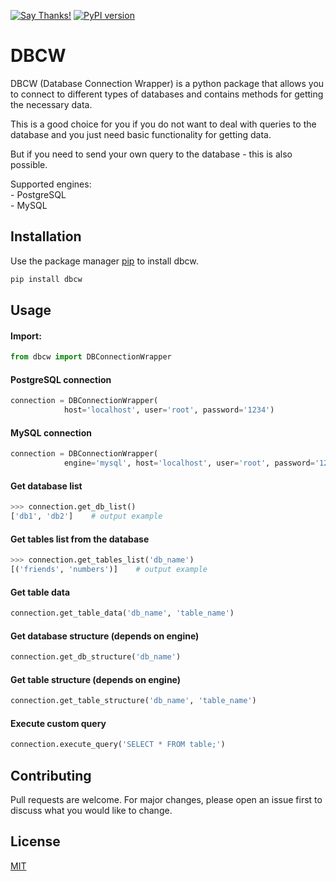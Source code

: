 [![Say Thanks!](https://img.shields.io/badge/Say%20Thanks-!-1EAEDB.svg)](https://saythanks.io/to/Stefanitsky)  [![PyPI version](https://badge.fury.io/py/dbcw.svg)](https://badge.fury.io/py/dbcw)
# DBCW

DBCW (Database Connection Wrapper) is a python package that allows you to connect to different types of databases and contains methods for getting the necessary data.

This is a good choice for you if you do not want to deal with queries to the database and you just need basic functionality for getting data.

But if you need to send your own query to the database - this is also possible.

Supported engines:  
        - PostgreSQL  
        - MySQL  

## Installation

Use the package manager [pip](https://pip.pypa.io/en/stable/) to install dbcw.

```bash
pip install dbcw
```

## Usage

#### Import:
```python
from dbcw import DBConnectionWrapper
```

#### PostgreSQL connection
```python
connection = DBConnectionWrapper(
            host='localhost', user='root', password='1234')
```

#### MySQL connection
```python
connection = DBConnectionWrapper(
            engine='mysql', host='localhost', user='root', password='1234')
```

#### Get database list
```python
>>> connection.get_db_list()
['db1', 'db2']    # output example
```

#### Get tables list from the database
```python
>>> connection.get_tables_list('db_name')
[('friends', 'numbers')]    # output example
```

#### Get table data
```python
connection.get_table_data('db_name', 'table_name')
```

#### Get database structure (depends on engine)
```python
connection.get_db_structure('db_name')
```

#### Get table structure (depends on engine)
```python
connection.get_table_structure('db_name', 'table_name')
```

#### Execute custom query
```python
connection.execute_query('SELECT * FROM table;')
```

## Contributing
Pull requests are welcome. For major changes, please open an issue first to discuss what you would like to change.

## License
[MIT](https://choosealicense.com/licenses/mit/)